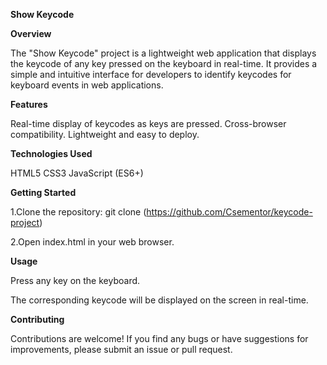 **Show Keycode**

**Overview**

The "Show Keycode" project is a lightweight web application that displays the keycode of any key pressed on the keyboard in real-time. It provides a simple and intuitive interface for developers to identify keycodes for keyboard events in web applications.

**Features**

Real-time display of keycodes as keys are pressed.
Cross-browser compatibility.
Lightweight and easy to deploy.

**Technologies Used**

HTML5
CSS3
JavaScript (ES6+)

**Getting Started**

1.Clone the repository: git clone (https://github.com/Csementor/keycode-project)

2.Open index.html in your web browser.

**Usage**

Press any key on the keyboard.

The corresponding keycode will be displayed on the screen in real-time.

**Contributing**

Contributions are welcome! If you find any bugs or have suggestions for improvements, please submit an issue or pull request.
